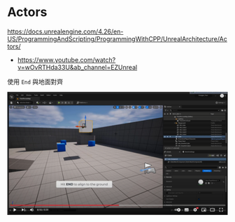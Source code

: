 # Actors
https://docs.unrealengine.com/4.26/en-US/ProgrammingAndScripting/ProgrammingWithCPP/UnrealArchitecture/Actors/


- https://www.youtube.com/watch?v=wOvRTHda33U&ab_channel=EZUnreal

使用 `End` 與地面對齊

![Alt text](image-5.png)